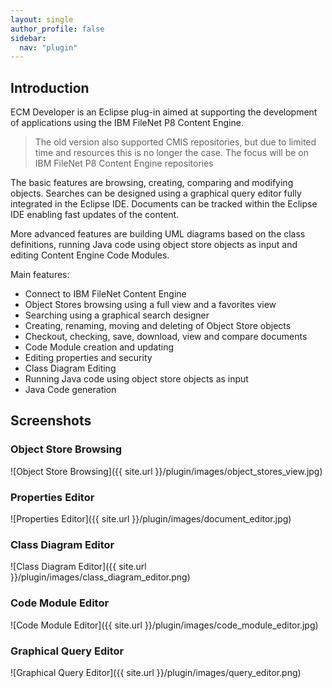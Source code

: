 ```yaml
---
layout: single
author_profile: false
sidebar:
  nav: "plugin"
---
```


## Introduction

ECM Developer is an Eclipse plug-in aimed at supporting the development of applications
using the IBM FileNet P8 Content Engine.

<blockquote>The old version also supported CMIS repositories, but due to limited time and
resources this is no longer the case. The focus will be on IBM FileNet P8 Content Engine repositories</blockquote>

The basic features are browsing, creating, comparing and modifying objects. Searches
can be designed using a graphical query editor fully integrated in the Eclipse IDE.
Documents can be tracked within the Eclipse IDE enabling fast updates of the content.

More advanced features are building UML diagrams based on the class definitions,
running Java code using object store objects as input and editing Content Engine Code Modules.

Main features:

* Connect to IBM FileNet Content Engine
* Object Stores browsing using a full view and a favorites view
* Searching using a graphical search designer
* Creating, renaming, moving and deleting of Object Store objects
* Checkout, checking, save, download, view and compare documents
* Code Module creation and updating
* Editing properties and security
* Class Diagram Editing
* Running Java code using object store objects as input
* Java Code generation

## Screenshots

### Object Store Browsing
![Object Store Browsing]({{ site.url }}/plugin/images/object_stores_view.jpg)
### Properties Editor
![Properties Editor]({{ site.url }}/plugin/images/document_editor.jpg)
### Class Diagram Editor
![Class Diagram Editor]({{ site.url }}/plugin/images/class_diagram_editor.png)
### Code Module Editor
![Code Module Editor]({{ site.url }}/plugin/images/code_module_editor.jpg)
### Graphical Query Editor
![Graphical Query Editor]({{ site.url }}/plugin/images/query_editor.png)
